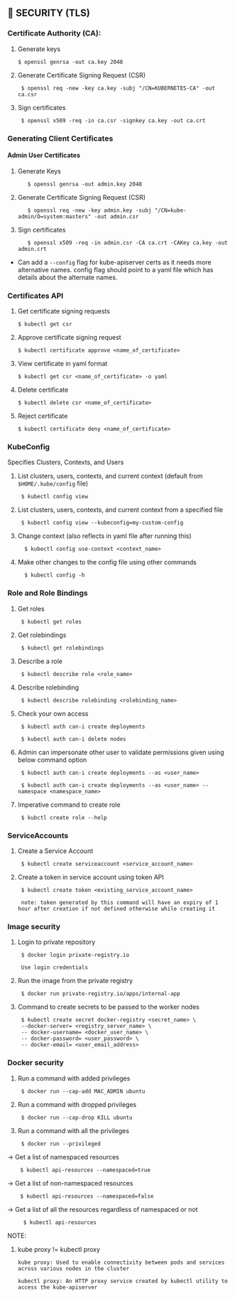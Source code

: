 ## :closed_lock_with_key: SECURITY (TLS)

### Certificate Authority (CA):
1. Generate keys

       $ openssl genrsa -out ca.key 2048

2. Generate Certificate Signing Request (CSR)
 
        $ openssl req -new -key ca.key -subj "/CN=KUBERNETES-CA" -out ca.csr

3. Sign certificates
      
        $ openssl x509 -req -in ca.csr -signkey ca.key -out ca.crt

### Generating Client Certificates

#### Admin User Certificates
1. Generate Keys

          $ openssl genrsa -out admin.key 2048

2. Generate Certificate Signing Request (CSR)
  
          $ openssl req -new -key admin.key -subj "/CN=kube-admin/O=system:masters" -out admin.csr

3. Sign certificates
  
          $ openssl x509 -req -in admin.csr -CA ca.crt -CAKey ca.key -out admin.crt

* Can add a `--config` flag for kube-apiserver certs as it needs more alternative names. config flag should point to a yaml file which has details about the alternate names.

### Certificates API

1. Get certificate signing requests

       $ kubectl get csr

2. Approve certificate signing request

       $ kubectl certificate approve <name_of_certificate>

3. View certificate in yaml format
 
       $ kubectl get csr <name_of_certificate> -o yaml

4. Delete certificate
    
       $ kubectl delete csr <name_of_certificate>

5. Reject certificate
  
       $ kubectl certificate deny <name_of_certificate>

### KubeConfig
Specifies Clusters, Contexts, and Users

1. List clusters, users, contexts, and current context (default from `$HOME/.kube/config` file)
  
        $ kubectl config view

2. List clusters, users, contexts, and current context from a specified file

        $ kubectl config view --kubeconfig=my-custom-config

3. Change context (also reflects in yaml file after running this)
         
         $ kubectl config use-context <context_name>

4. Make other changes to the config file using other commands

         $ kubectl config -h

### Role and Role Bindings
1. Get roles

        $ kubectl get roles

2. Get rolebindings
 
        $ kubectl get rolebindings

3. Describe a role
 
        $ kubectl describe role <role_name>

4. Describe rolebinding

        $ kubectl describe rolebinding <rolebinding_name>

5. Check your own access

        $ kubectl auth can-i create deployments

        $ kubectl auth can-i delete nodes

6. Admin can impersonate other user to validate permissions given using below command option

        $ kubectl auth can-i create deployments --as <user_name>

        $ kubectl auth can-i create deployments --as <user_name> --namespace <namespace_name>

7. Imperative command to create role
  
        $ kubctl create role --help


### ServiceAccounts

1. Create a Service Account

        $ kubectl create serviceaccount <service_account_name>

2. Create a token in service account using token API

        $ kubectl create token <existing_service_account_name>

        note: token generated by this command will have an expiry of 1 hour after creation if not defined otherwise while creating it

### Image security

1. Login to private repository

        $ docker login private-registry.io

        Use login credentials

2. Run the image from the private registry

        $ docker run private-registry.io/apps/internal-app

3. Command to create secrets to be passed to the worker nodes

        $ kubectl create secret docker-registry <secret_name> \
        --docker-server= <registry_server_name> \
        -- docker-username= <docker_user_name> \
        -- docker-password= <user_password> \
        -- docker-email= <user_email_address>

### Docker security
1. Run a command with added privileges

        $ docker run --cap-add MAC_ADMIN ubuntu

2. Run a command with dropped privileges

        $ docker run --cap-drop KILL ubuntu

3. Run a command with all the privileges

        $ docker run --privileged

-> Get a list of namespaced resources

        $ kubectl api-resources --namespaced=true

-> Get a list of non-namespaced resources

        $ kubectl api-resources --namespaced=false

-> Get a list of all the resources regardless of namespaced or not

         $ kubectl api-resources
NOTE:
1. kube proxy != kubectl proxy
   
       kube proxy: Used to enable connectivity between pods and services across various nodes in the cluster

       kubectl proxy: An HTTP proxy service created by kubectl utility to access the kube-apiserver